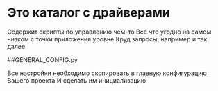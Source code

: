 # Это каталог с драйверами

Содержит скрипты по управлению чем-то
Всё что угодно на самом низком с точки приложения уровне
Круд запросы, например и так далее

##GENERAL_CONFIG.py

Все настройки необходимо скопировать в главную конфигурацию Вашего проекта
И сделать им инициализацию